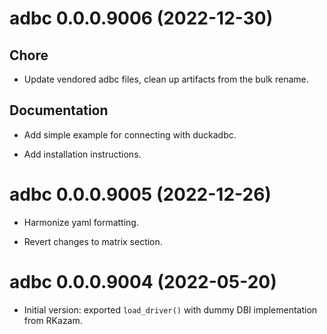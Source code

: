 <!-- NEWS.md is maintained by https://cynkra.github.io/fledge, do not edit -->

# adbc 0.0.0.9006 (2022-12-30)

## Chore

- Update vendored adbc files, clean up artifacts from the bulk rename.

## Documentation

- Add simple example for connecting with duckadbc.

- Add installation instructions.


# adbc 0.0.0.9005 (2022-12-26)

- Harmonize yaml formatting.

- Revert changes to matrix section.


# adbc 0.0.0.9004 (2022-05-20)

- Initial version: exported `load_driver()` with dummy DBI implementation from RKazam.

